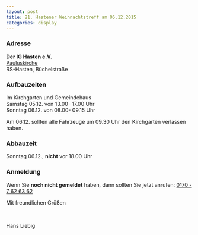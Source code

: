 ```yaml
---
layout: post
title: 21. Hastener Weihnachtstreff am 06.12.2015
categories: display
---
```

###  Adresse
**Der IG Hasten e.V.**  
[Pauluskirche](https://www.openstreetmap.org/way/275952840)  
RS-Hasten, Büchelstraße


<div class="row">
  <div class="col-md-6">
    <h3>Aufbauzeiten</h3>
    <p>
      Im Kirchgarten und Gemeindehaus<br>
      Samstag 05.12. von 13.00- 17.00 Uhr<br>
      Sonntag 06.12. von 08.00- 09.15 Uhr
    </p>
    <p>
      Am 06.12. sollten alle Fahrzeuge um 09.30 Uhr den Kirchgarten verlassen haben.
    </p>
  </div>
  <div class="col-md-6">
    <h3>Abbauzeit</h3>
    <p>Sonntag 06.12., <strong>nicht</strong> vor 18.00 Uhr</p>
  </div>
</div>


### Anmeldung
Wenn Sie **noch nicht gemeldet** haben, dann sollten Sie jetzt anrufen: <a href="tel:0170 - 7 62 63 62">0170 - 7 62 63 62</a>

Mit freundlichen Grüßen

&nbsp;

Hans Liebig
